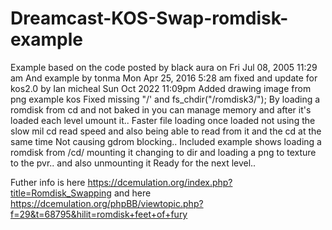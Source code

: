 # Dreamcast-KOS-Swap-romdisk-example
Example based on the code posted  by black aura on  Fri Jul 08, 2005 11:29 am And example by tonma  Mon Apr 25, 2016 5:28 am fixed and update for kos2.0 by Ian micheal Sun Oct 2022 11:09pm Added drawing image from png example kos Fixed missing "/' and fs_chdir("/romdisk3/");
By loading a romdisk from cd and not baked in you can manage memory and after  it's loaded each level umount it..
Faster file loading once loaded not using the slow mil cd read speed and also being able to read from it and the cd at the same time
Not causing gdrom blocking..
Included example shows loading a romdisk from /cd/ mounting it changing to dir and loading a png to texture to the pvr.. and also unmounting it
Ready for the next level.. 

Futher info is here https://dcemulation.org/index.php?title=Romdisk_Swapping
and here https://dcemulation.org/phpBB/viewtopic.php?f=29&t=68795&hilit=romdisk+feet+of+fury

